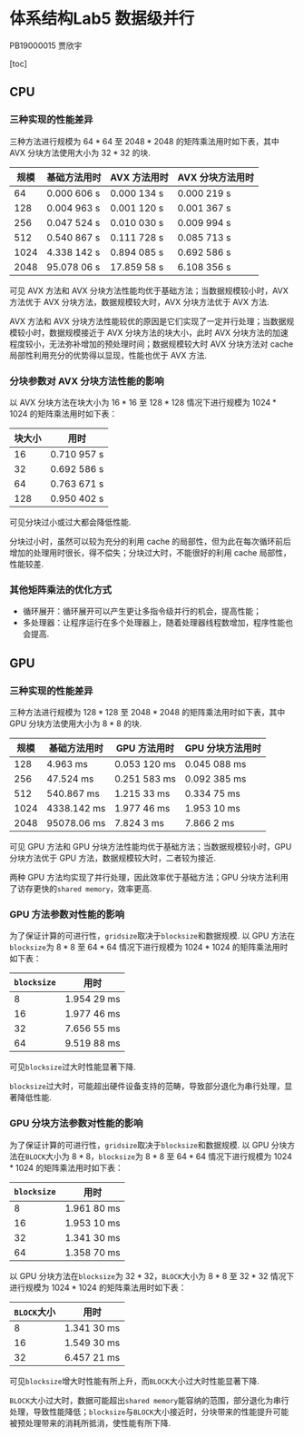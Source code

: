 # 体系结构Lab5 数据级并行

PB19000015 贾欣宇

[toc]

## CPU

### 三种实现的性能差异

三种方法进行规模为 $64*64$ 至 $2048*2048$ 的矩阵乘法用时如下表，其中 AVX 分块方法使用大小为 $32*32$ 的块.

| 规模 | 基础方法用时 | AVX 方法用时 | AVX 分块方法用时 |
| ---- | ------------ | ------------ | ---------------- |
| 64   | 0.000 606 s  | 0.000 134 s  | 0.000 219 s      |
| 128  | 0.004 963 s  | 0.001 120 s  | 0.001 367 s      |
| 256  | 0.047 524 s  | 0.010 030 s  | 0.009 994 s      |
| 512  | 0.540 867 s  | 0.111 728 s  | 0.085 713 s      |
| 1024 | 4.338 142 s  | 0.894 085 s  | 0.692 586 s      |
| 2048 | 95.078 06 s  | 17.859 58 s  | 6.108 356 s      |

可见 AVX 方法和 AVX 分块方法性能均优于基础方法；当数据规模较小时，AVX 方法优于 AVX 分块方法，数据规模较大时，AVX 分块方法优于 AVX 方法.

AVX 方法和 AVX 分块方法性能较优的原因是它们实现了一定并行处理；当数据规模较小时，数据规模接近于 AVX 分块方法的块大小，此时 AVX 分块方法的加速程度较小，无法弥补增加的预处理时间；数据规模较大时 AVX 分块方法对 cache 局部性利用充分的优势得以显现，性能也优于 AVX 方法.

### 分块参数对 AVX 分块方法性能的影响

以 AVX 分块方法在块大小为 $16*16$ 至 $128*128$ 情况下进行规模为 $1024*1024$ 的矩阵乘法用时如下表：

| 块大小 | 用时        |
| ------ | ----------- |
| 16     | 0.710 957 s |
| 32     | 0.692 586 s |
| 64     | 0.763 671 s |
| 128    | 0.950 402 s |

可见分块过小或过大都会降低性能.

分块过小时，虽然可以较为充分的利用 cache 的局部性，但为此在每次循环前后增加的处理用时很长，得不偿失；分块过大时，不能很好的利用 cache 局部性，性能较差.

### 其他矩阵乘法的优化方式

*   循环展开：循环展开可以产生更让多指令级并行的机会，提高性能；
*   多处理器：让程序运行在多个处理器上，随着处理器线程数增加，程序性能也会提高.

## GPU

### 三种实现的性能差异

三种方法进行规模为 $128*128$ 至 $2048*2048$ 的矩阵乘法用时如下表，其中 GPU 分块方法使用大小为 $8*8$ 的块.

| 规模 | 基础方法用时 | GPU 方法用时 | GPU 分块方法用时 |
| ---- | ------------ | ------------ | ---------------- |
| 128  | 4.963 ms     | 0.053 120 ms | 0.045 088 ms     |
| 256  | 47.524 ms    | 0.251 583 ms | 0.092 385 ms     |
| 512  | 540.867 ms   | 1.215 33 ms  | 0.334 75 ms      |
| 1024 | 4338.142 ms  | 1.977 46 ms  | 1.953 10 ms      |
| 2048 | 95078.06 ms  | 7.824 3 ms   | 7.866 2 ms       |

可见 GPU 方法和 GPU 分块方法性能均优于基础方法；当数据规模较小时，GPU 分块方法优于 GPU 方法，数据规模较大时，二者较为接近.

两种 GPU 方法均实现了并行处理，因此效率优于基础方法；GPU 分块方法利用了访存更快的`shared memory`，效率更高.

### GPU 方法参数对性能的影响

为了保证计算的可进行性，`gridsize`取决于`blocksize`和数据规模. 以 GPU 方法在`blocksize`为 $8*8$ 至 $64*64$ 情况下进行规模为 $1024*1024$ 的矩阵乘法用时如下表：

| `blocksize` | 用时        |
| ----------- | ----------- |
| 8           | 1.954 29 ms |
| 16          | 1.977 46 ms |
| 32          | 7.656 55 ms |
| 64          | 9.519 88 ms |

可见`blocksize`过大时性能显著下降.

`blocksize`过大时，可能超出硬件设备支持的范畴，导致部分退化为串行处理，显著降低性能.

### GPU 分块方法参数对性能的影响

为了保证计算的可进行性，`gridsize`取决于`blocksize`和数据规模. 以 GPU 分块方法在`BLOCK`大小为 $8*8$，`blocksize`为 $8*8$ 至 $64*64$ 情况下进行规模为 $1024*1024$ 的矩阵乘法用时如下表：

| `blocksize` | 用时        |
| ----------- | ----------- |
| 8           | 1.961 80 ms |
| 16          | 1.953 10 ms |
| 32          | 1.341 30 ms |
| 64          | 1.358 70 ms |

以 GPU 分块方法在`blocksize`为 $32*32$，`BLOCK`大小为 $8*8$ 至 $32*32$ 情况下进行规模为 $1024*1024$ 的矩阵乘法用时如下表：

| `BLOCK`大小 | 用时        |
| ----------- | ----------- |
| 8           | 1.341 30 ms |
| 16          | 1.549 30 ms |
| 32          | 6.457 21 ms |

可见`blocksize`增大时性能有所上升，而`BLOCK`大小过大时性能显著下降.

`BLOCK`大小过大时，数据可能超出`shared memory`能容纳的范围，部分退化为串行处理，导致性能降低；`blocksize`与`BLOCK`大小接近时，分块带来的性能提升可能被预处理带来的消耗所抵消，使性能有所下降.